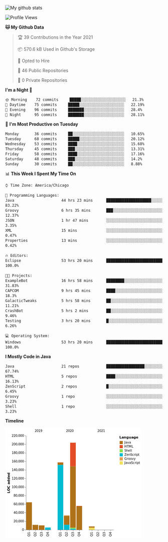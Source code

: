 ![My github stats](https://github-readme-stats.vercel.app/api?username=romvoid95&theme=gruvbox&include_all_commits=true&show_icons=true")

<!--START_SECTION:waka-->
![Profile Views](http://img.shields.io/badge/Profile%20Views-1-blue)

**🐱 My Github Data** 

> 🏆 39 Contributions in the Year 2021
 > 
> 📦 570.6 kB Used in Github's Storage 
 > 
> 💼 Opted to Hire
 > 
> 📜 46 Public Repositories 
 > 
> 🔑 0 Private Repositories  
 > 
**I'm a Night 🦉** 

```text
🌞 Morning    72 commits     █████░░░░░░░░░░░░░░░░░░░░   21.3% 
🌆 Daytime    75 commits     █████░░░░░░░░░░░░░░░░░░░░   22.19% 
🌃 Evening    96 commits     ███████░░░░░░░░░░░░░░░░░░   28.4% 
🌙 Night      95 commits     ███████░░░░░░░░░░░░░░░░░░   28.11%

```
📅 **I'm Most Productive on Tuesday** 

```text
Monday       36 commits     ██░░░░░░░░░░░░░░░░░░░░░░░   10.65% 
Tuesday      68 commits     █████░░░░░░░░░░░░░░░░░░░░   20.12% 
Wednesday    53 commits     ████░░░░░░░░░░░░░░░░░░░░░   15.68% 
Thursday     45 commits     ███░░░░░░░░░░░░░░░░░░░░░░   13.31% 
Friday       58 commits     ████░░░░░░░░░░░░░░░░░░░░░   17.16% 
Saturday     48 commits     ███░░░░░░░░░░░░░░░░░░░░░░   14.2% 
Sunday       30 commits     ██░░░░░░░░░░░░░░░░░░░░░░░   8.88%

```


📊 **This Week I Spent My Time On** 

```text
⌚︎ Time Zone: America/Chicago

💬 Programming Languages: 
Java                     44 hrs 23 mins      ████████████████████░░░░░   83.22% 
Groovy                   6 hrs 35 mins       ███░░░░░░░░░░░░░░░░░░░░░░   12.37% 
JSON                     1 hr 47 mins        ░░░░░░░░░░░░░░░░░░░░░░░░░   3.35% 
XML                      15 mins             ░░░░░░░░░░░░░░░░░░░░░░░░░   0.47% 
Properties               13 mins             ░░░░░░░░░░░░░░░░░░░░░░░░░   0.42%

🔥 Editors: 
Eclipse                  53 hrs 20 mins      █████████████████████████   100.0%

🐱‍💻 Projects: 
ExampleBot               16 hrs 58 mins      ████████░░░░░░░░░░░░░░░░░   31.83% 
CAPCOM                   9 hrs 45 mins       ████░░░░░░░░░░░░░░░░░░░░░   18.3% 
GalacticTweaks           5 hrs 58 mins       ██░░░░░░░░░░░░░░░░░░░░░░░   11.21% 
CrashBot                 5 hrs 2 mins        ██░░░░░░░░░░░░░░░░░░░░░░░   9.46% 
Testing                  3 hrs 20 mins       █░░░░░░░░░░░░░░░░░░░░░░░░   6.26%

💻 Operating System: 
Windows                  53 hrs 20 mins      █████████████████████████   100.0%

```

**I Mostly Code in Java** 

```text
Java                     21 repos            █████████████████░░░░░░░░   67.74% 
HTML                     5 repos             ████░░░░░░░░░░░░░░░░░░░░░   16.13% 
ZenScript                2 repos             █░░░░░░░░░░░░░░░░░░░░░░░░   6.45% 
Groovy                   1 repo              ░░░░░░░░░░░░░░░░░░░░░░░░░   3.23% 
Shell                    1 repo              ░░░░░░░░░░░░░░░░░░░░░░░░░   3.23%

```


**Timeline**

![Chart not found](https://raw.githubusercontent.com/ROMVoid95/ROMVoid95/master/charts/bar_graph.png) 


<!--END_SECTION:waka-->
